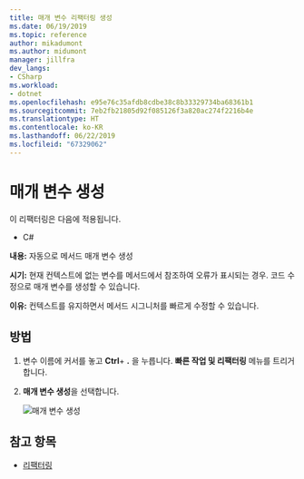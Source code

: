 ```yaml
---
title: 매개 변수 리팩터링 생성
ms.date: 06/19/2019
ms.topic: reference
author: mikadumont
ms.author: midumont
manager: jillfra
dev_langs:
- CSharp
ms.workload:
- dotnet
ms.openlocfilehash: e95e76c35afdb8cdbe38c8b33329734ba68361b1
ms.sourcegitcommit: 7eb2fb21805d92f085126f3a820ac274f2216b4e
ms.translationtype: HT
ms.contentlocale: ko-KR
ms.lasthandoff: 06/22/2019
ms.locfileid: "67329062"
---
```

# <a name="generate-parameter"></a>매개 변수 생성

이 리팩터링은 다음에 적용됩니다.

- C#

**내용:** 자동으로 메서드 매개 변수 생성

**시기:** 현재 컨텍스트에 없는 변수를 메서드에서 참조하여 오류가 표시되는 경우. 코드 수정으로 매개 변수를 생성할 수 있습니다. 

**이유:** 컨텍스트를 유지하면서 메서드 시그니처를 빠르게 수정할 수 있습니다.

## <a name="how-to"></a>방법

1. 변수 이름에 커서를 놓고 **Ctrl**+ **.** 을 누릅니다. **빠른 작업 및 리팩터링** 메뉴를 트리거합니다.
1. **매개 변수 생성**을 선택합니다.

   ![매개 변수 생성](media/generate-parameter.png) 

## <a name="see-also"></a>참고 항목

- [리팩터링](../refactoring-in-visual-studio.md)
